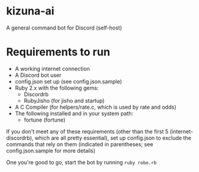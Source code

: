 # kizuna-ai

A general command bot for Discord (self-host)

# Requirements to run

- A working internet connection  
- A Discord bot user  
- config.json set up (see config.json.sample)  
- Ruby 2.x with the following gems:  
    - Discordrb  
    - RubyJisho (for jisho and startup)  
- A C Compiler (for helpers/rate.c, which is used by rate and odds)  
- The following installed and in your system path:  
    - fortune (fortune)  
  
If you don't meet any of these requirements (other than the first 5 (internet-discordrb), which are all pretty essential), set up config.json to exclude the commands that rely on them (indicated in parentheses; see config.json.sample for more details)  
  
One you're good to go, start the bot by running `ruby robo.rb`
